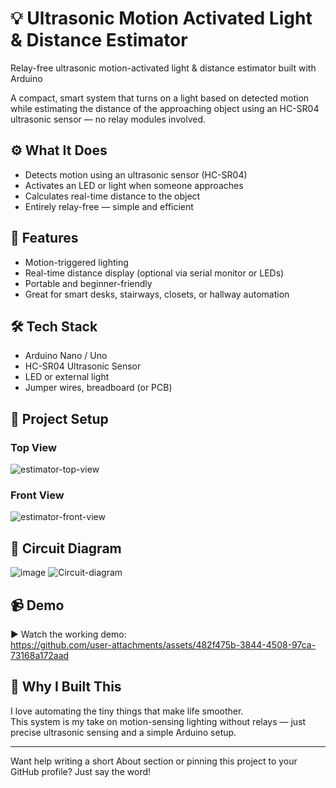 # 💡 Ultrasonic Motion Activated Light & Distance Estimator 
Relay-free ultrasonic motion-activated light & distance estimator built with Arduino

A compact, smart system that turns on a light based on detected motion while estimating the distance of the approaching object using an HC-SR04 ultrasonic sensor — no relay modules involved.

## ⚙️ What It Does

- Detects motion using an ultrasonic sensor (HC-SR04)
- Activates an LED or light when someone approaches
- Calculates real-time distance to the object
- Entirely relay-free — simple and efficient

## 🎯 Features

- Motion-triggered lighting
- Real-time distance display (optional via serial monitor or LEDs)
- Portable and beginner-friendly
- Great for smart desks, stairways, closets, or hallway automation

## 🛠 Tech Stack

- Arduino Nano / Uno  
- HC-SR04 Ultrasonic Sensor  
- LED or external light  
- Jumper wires, breadboard (or PCB)

## 📸 Project Setup
### Top View
![estimator-top-view](https://github.com/user-attachments/assets/c7020fc1-df2f-4d06-9743-bf3428d71cc8)

### Front View
![estimator-front-view](https://github.com/user-attachments/assets/d3a814cd-ced3-4eac-8c1b-bac35e8a0cfe)

## 📐 Circuit Diagram
![image](https://github.com/user-attachments/assets/250c8439-3036-47f9-bd69-486510781a88)
![Circuit-diagram](https://github.com/user-attachments/assets/8c81f29a-a1ec-461a-8370-b896c4794392)


## 📹 Demo

▶️ Watch the working demo:  
https://github.com/user-attachments/assets/482f475b-3844-4508-97ca-73168a172aad



## 💬 Why I Built This

I love automating the tiny things that make life smoother.  
This system is my take on motion-sensing lighting without relays — just precise ultrasonic sensing and a simple Arduino setup.

---

Want help writing a short About section or pinning this project to your GitHub profile? Just say the word!
